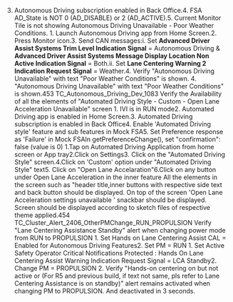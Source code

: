 3. Autonomous Driving subscription enabled in Back Office.4. FSA AD_State is NOT 0 (AD_DISABLE) or 2 (AD_ACTIVE).5. Current Monitor Tile is not showing Autonomous Driving Unavailable - Poor Weather Conditions. 1. Launch Autonomous Driving app from Home Screen.2. Press Monitor icon.3. Send CAN messages:i. Set **Advanced Driver Assist Systems Trim Level Indication Signal** = Autonomous Driving & **Advanced Driver Assist Systems Message Display Location Non Active Indication Signal** = Both.ii. Set **Lane Centering Warning 2 Indication Request Signal** = Weather.4. Verify "Autonomous Driving Unavailable" with text "Poor Weather Conditions" is shown. 4. "Autonomous Driving Unavailable" with text "Poor Weather Conditions" is shown.453 TC_Autonomous_Driving_Dev_1083 Verify the Availability of all the elements of "Automated Driving Style - Custom - Open Lane Acceleration Unavailable" screen 1. IVI is in RUN mode2. Automated Driving app is enabled in Home Screen.3. Automated Driving subscription is enabled in Back Office4. Enable 'Automated Driving style' feature and sub features in Mock FSA5. Set Preference response as 'Failure' in Mock FSAIn getPreferenceChange(), set "confirmation": false (value is 0) 1.Tap on Automated Driving Application from home screen or App tray2.Click on Settings3. Click on the "Automated Driving Style" screen.4.Click on 'Custom' option under "Automated Driving Style" text5. Click on "Open Lane Accelaration"6.Click on any button under Open Lane Acceleration in the inner feature All the elements in the screen such as "header title,inner buttons with respective side text and back button should be displayed. On top of the screen 'Open Lane Acceleration settings unavailable ' snackbar should be displayed. Screen should be displayed according to sketch files of respective theme applied.454 TC_Cluster_Alert_2406_OtherPMChange_RUN_PROPULSION Verify "Lane Centering Assistance Standby" alert when changing power mode from RUN to PROPULSION 1. Set Hands on Lane Centering Assist CAL = Enabled for Autonomous Driving Features2. Set PM = RUN 1. Set Active Safety Operator Critical Notifications Protected : Hands On Lane Centering Assist Warning Indication Request Signal = LCA Standby2. Change PM = PROPULSION 2. Verify "Hands-on centering on but not active or (For R5 and previous build, if text not same, pls refer to Lane Centering Assistance is on standby)" alert remains activated when changing PM to PROPULSION. And deactivated in 3 seconds.